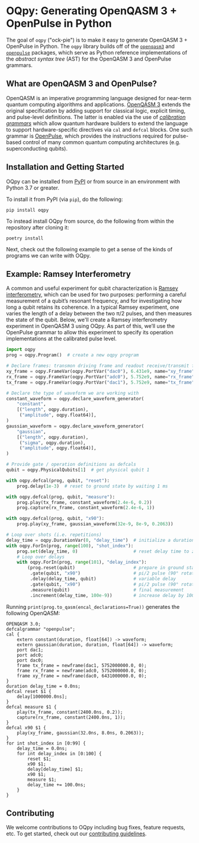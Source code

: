 # OQpy: Generating OpenQASM 3 + OpenPulse in Python

The goal of `oqpy` ("ock-pie") is to make it easy to generate OpenQASM 3 + OpenPulse in Python. The
`oqpy` library builds off of the [`openqasm3`][openqasm3] and [`openpulse`][openpulse] packages,
which serve as Python reference implementations of the _abstract syntax tree_ (AST) for the
OpenQASM 3 and OpenPulse grammars.

[openqasm3]: https://pypi.org/project/openqasm3/
[openpulse]: https://pypi.org/project/openpulse/

## What are OpenQASM 3 and OpenPulse?

OpenQASM is an imperative programming language designed for near-term quantum computing algorithms
and applications. [OpenQASM 3][openqasm3-docs] extends the original specification by adding support
for classical logic, explicit timing, and pulse-level definitions. The latter is enabled via the use
of [_calibration grammars_][pulses-docs] which allow quantum hardware builders to extend the language
to support hardware-specific directives via `cal` and `defcal` blocks. One such grammar is
[OpenPulse][openpulse-docs], which provides the instructions required for pulse-based control of
many common quantum computing architectures (e.g. superconducting qubits).

[openqasm3-docs]: https://openqasm.com/
[pulses-docs]: https://openqasm.com/language/pulses.html
[openpulse-docs]: https://openqasm.com/language/openpulse.html

## Installation and Getting Started

OQpy can be installed from [PyPI][pypi] or from source in an environment with Python 3.7 or greater.

To install it from PyPI (via `pip`), do the following:

```
pip install oqpy
```

To instead install OQpy from source, do the following from within the repository after cloning it:

```
poetry install
```

Next, check out the following example to get a sense of the kinds of programs we can write with
OQpy.

[pypi]: https://pypi.org/project/oqpy/

## Example: Ramsey Interferometry

A common and useful experiment for qubit characterization is [Ramsey interferometry][ramsey],
which can be used for two purposes: performing a careful measurement of a qubit’s resonant
frequency, and for investigating how long a qubit retains its coherence. In a typical Ramsey
experiment, one varies the length of a delay between the two π/2 pulses, and then measures the state
of the qubit. Below, we'll create a Ramsey interferometry experiment in OpenQASM 3 using OQpy.
As part of this, we’ll use the OpenPulse grammar to allow this experiment to specify its operation
implementations at the calibrated pulse level.

[ramsey]: https://en.wikipedia.org/wiki/Ramsey_interferometry

```python
import oqpy
prog = oqpy.Program()  # create a new oqpy program

# Declare frames: transmon driving frame and readout receive/transmit frames
xy_frame = oqpy.FrameVar(oqpy.PortVar("dac0"), 6.431e9, name="xy_frame")
rx_frame = oqpy.FrameVar(oqpy.PortVar("adc0"), 5.752e9, name="rx_frame")
tx_frame = oqpy.FrameVar(oqpy.PortVar("dac1"), 5.752e9, name="tx_frame")

# Declare the type of waveform we are working with
constant_waveform = oqpy.declare_waveform_generator(
    "constant",
    [("length", oqpy.duration),
     ("amplitude", oqpy.float64)],
)
gaussian_waveform = oqpy.declare_waveform_generator(
    "gaussian",
    [("length", oqpy.duration),
     ("sigma", oqpy.duration),
     ("amplitude", oqpy.float64)],
)

# Provide gate / operation definitions as defcals
qubit = oqpy.PhysicalQubits[1]  # get physical qubit 1

with oqpy.defcal(prog, qubit, "reset"):
    prog.delay(1e-3)  # reset to ground state by waiting 1 ms

with oqpy.defcal(prog, qubit, "measure"):
    prog.play(tx_frame, constant_waveform(2.4e-6, 0.2))
    prog.capture(rx_frame, constant_waveform(2.4e-6, 1))

with oqpy.defcal(prog, qubit, "x90"):
    prog.play(xy_frame, gaussian_waveform(32e-9, 8e-9, 0.2063))

# Loop over shots (i.e. repetitions)
delay_time = oqpy.DurationVar(0, "delay_time")  # initialize a duration
with oqpy.ForIn(prog, range(100), "shot_index"):
    prog.set(delay_time, 0)                     # reset delay time to zero
    # Loop over delays
    with oqpy.ForIn(prog, range(101), "delay_index"):
        (prog.reset(qubit)                      # prepare in ground state
         .gate(qubit, "x90")                    # pi/2 pulse (90° rotation about the x-axis)
         .delay(delay_time, qubit)              # variable delay
         .gate(qubit, "x90")                    # pi/2 pulse (90° rotation about the x-axis)
         .measure(qubit)                        # final measurement
         .increment(delay_time, 100e-9))        # increase delay by 100 ns
```

Running `print(prog.to_qasm(encal_declarations=True))` generates the following OpenQASM:

```qasm3
OPENQASM 3.0;
defcalgrammar "openpulse";
cal {
    extern constant(duration, float[64]) -> waveform;
    extern gaussian(duration, duration, float[64]) -> waveform;
    port dac1;
    port adc0;
    port dac0;
    frame tx_frame = newframe(dac1, 5752000000.0, 0);
    frame rx_frame = newframe(adc0, 5752000000.0, 0);
    frame xy_frame = newframe(dac0, 6431000000.0, 0);
}
duration delay_time = 0.0ns;
defcal reset $1 {
    delay[1000000.0ns];
}
defcal measure $1 {
    play(tx_frame, constant(2400.0ns, 0.2));
    capture(rx_frame, constant(2400.0ns, 1));
}
defcal x90 $1 {
    play(xy_frame, gaussian(32.0ns, 8.0ns, 0.2063));
}
for int shot_index in [0:99] {
    delay_time = 0.0ns;
    for int delay_index in [0:100] {
        reset $1;
        x90 $1;
        delay[delay_time] $1;
        x90 $1;
        measure $1;
        delay_time += 100.0ns;
    }
}
```

## Contributing

We welcome contributions to OQpy including bug fixes, feature requests, etc. To get started, check
out our [contributing guidelines](CONTRIBUTING.md).
